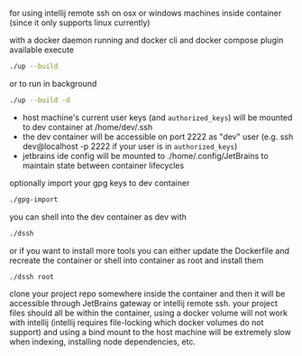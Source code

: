 for using intellij remote ssh on osx or windows machines inside container (since it only supports linux currently)

with a docker daemon running and docker cli and docker compose plugin available execute

```bash
./up --build
```

or to run in background 

```bash
./up --build -d
```

- host machine's current user keys (and `authorized_keys`) will be mounted to dev container at /home/dev/.ssh
- the dev container will be accessible on port 2222 as "dev" user (e.g. ssh dev@localhost -p 2222 if your user is in `authorized_keys`)
- jetbrains ide config will be mounted to ./home/.config/JetBrains to maintain state between container lifecycles

optionally import your gpg keys to dev container

```bash
./gpg-import
```

you can shell into the dev container as dev with

```bash
./dssh
```

or if you want to install more tools you can either update the Dockerfile and recreate the container or shell into container as root and install them
```bash
./dssh root
```

clone your project repo somewhere inside the container and then it will be accessible through JetBrains gateway or intellij remote ssh. your project files should all be within the container, using a docker volume will not work with intellij (intellij requires file-locking which docker volumes do not support) and using a bind mount to the host machine will be extremely slow when indexing, installing node dependencies, etc.


